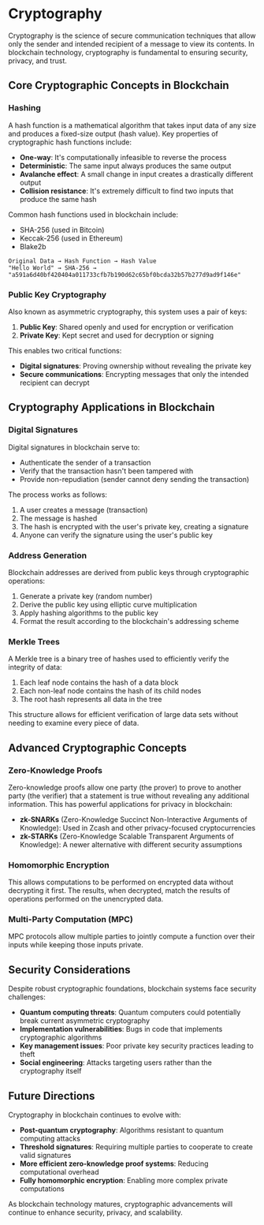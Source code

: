 # Cryptography

Cryptography is the science of secure communication techniques that allow only the sender and intended recipient of a message to view its contents. In blockchain technology, cryptography is fundamental to ensuring security, privacy, and trust.

## Core Cryptographic Concepts in Blockchain

### Hashing

A hash function is a mathematical algorithm that takes input data of any size and produces a fixed-size output (hash value). Key properties of cryptographic hash functions include:

- **One-way**: It's computationally infeasible to reverse the process
- **Deterministic**: The same input always produces the same output
- **Avalanche effect**: A small change in input creates a drastically different output
- **Collision resistance**: It's extremely difficult to find two inputs that produce the same hash

Common hash functions used in blockchain include:
- SHA-256 (used in Bitcoin)
- Keccak-256 (used in Ethereum)
- Blake2b

```
Original Data → Hash Function → Hash Value
"Hello World" → SHA-256 → "a591a6d40bf420404a011733cfb7b190d62c65bf0bcda32b57b277d9ad9f146e"
```

### Public Key Cryptography

Also known as asymmetric cryptography, this system uses a pair of keys:

1. **Public Key**: Shared openly and used for encryption or verification
2. **Private Key**: Kept secret and used for decryption or signing

This enables two critical functions:
- **Digital signatures**: Proving ownership without revealing the private key
- **Secure communications**: Encrypting messages that only the intended recipient can decrypt

## Cryptography Applications in Blockchain

### Digital Signatures

Digital signatures in blockchain serve to:
- Authenticate the sender of a transaction
- Verify that the transaction hasn't been tampered with
- Provide non-repudiation (sender cannot deny sending the transaction)

The process works as follows:
1. A user creates a message (transaction)
2. The message is hashed
3. The hash is encrypted with the user's private key, creating a signature
4. Anyone can verify the signature using the user's public key

### Address Generation

Blockchain addresses are derived from public keys through cryptographic operations:

1. Generate a private key (random number)
2. Derive the public key using elliptic curve multiplication
3. Apply hashing algorithms to the public key
4. Format the result according to the blockchain's addressing scheme

### Merkle Trees

A Merkle tree is a binary tree of hashes used to efficiently verify the integrity of data:

1. Each leaf node contains the hash of a data block
2. Each non-leaf node contains the hash of its child nodes
3. The root hash represents all data in the tree

This structure allows for efficient verification of large data sets without needing to examine every piece of data.

## Advanced Cryptographic Concepts

### Zero-Knowledge Proofs

Zero-knowledge proofs allow one party (the prover) to prove to another party (the verifier) that a statement is true without revealing any additional information. This has powerful applications for privacy in blockchain:

- **zk-SNARKs** (Zero-Knowledge Succinct Non-Interactive Arguments of Knowledge): Used in Zcash and other privacy-focused cryptocurrencies
- **zk-STARKs** (Zero-Knowledge Scalable Transparent Arguments of Knowledge): A newer alternative with different security assumptions

### Homomorphic Encryption

This allows computations to be performed on encrypted data without decrypting it first. The results, when decrypted, match the results of operations performed on the unencrypted data.

### Multi-Party Computation (MPC)

MPC protocols allow multiple parties to jointly compute a function over their inputs while keeping those inputs private.

## Security Considerations

Despite robust cryptographic foundations, blockchain systems face security challenges:

- **Quantum computing threats**: Quantum computers could potentially break current asymmetric cryptography
- **Implementation vulnerabilities**: Bugs in code that implements cryptographic algorithms
- **Key management issues**: Poor private key security practices leading to theft
- **Social engineering**: Attacks targeting users rather than the cryptography itself

## Future Directions

Cryptography in blockchain continues to evolve with:

- **Post-quantum cryptography**: Algorithms resistant to quantum computing attacks
- **Threshold signatures**: Requiring multiple parties to cooperate to create valid signatures
- **More efficient zero-knowledge proof systems**: Reducing computational overhead
- **Fully homomorphic encryption**: Enabling more complex private computations

As blockchain technology matures, cryptographic advancements will continue to enhance security, privacy, and scalability. 